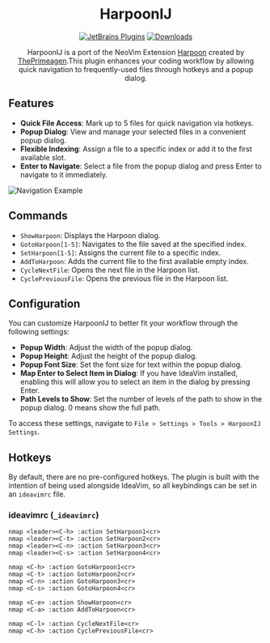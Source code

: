 <div style="text-align: center;">

# HarpoonIJ
[![JetBrains Plugins](https://img.shields.io/jetbrains/plugin/v/20782-harpoonij.svg)](https://plugins.jetbrains.com/plugin/20782-harpoonij)
[![Downloads](https://img.shields.io/jetbrains/plugin/d/20782-harpoonij.svg)](https://plugins.jetbrains.com/plugin/20782-harpoonij)

HarpoonIJ is a port of the NeoVim Extension [Harpoon](https://github.com/ThePrimeagen/harpoon) created by [ThePrimeagen](https://twitter.com/ThePrimeagen).This plugin enhances your coding workflow by allowing quick navigation to frequently-used files through hotkeys and a popup dialog.
</div>

## Features

- **Quick File Access**: Mark up to 5 files for quick navigation via hotkeys.
- **Popup Dialog**: View and manage your selected files in a convenient popup dialog.
- **Flexible Indexing**: Assign a file to a specific index or add it to the first available slot.
- **Enter to Navigate**: Select a file from the popup dialog and press Enter to navigate to it immediately.

![Navigation Example](images/navigation.gif)

## Commands

- `ShowHarpoon`: Displays the Harpoon dialog.
- `GotoHarpoon[1-5]`: Navigates to the file saved at the specified index.
- `SetHarpoon[1-5]`: Assigns the current file to a specific index.
- `AddToHarpoon`: Adds the current file to the first available empty index.
- `CycleNextFile`: Opens the next file in the Harpoon list.
- `CyclePreviousFile`: Opens the previous file in the Harpoon list.

## Configuration

You can customize HarpoonIJ to better fit your workflow through the following settings:

- **Popup Width**: Adjust the width of the popup dialog.
- **Popup Height**: Adjust the height of the popup dialog.
- **Popup Font Size**: Set the font size for text within the popup dialog.
- **Map Enter to Select Item in Dialog**: If you have IdeaVim installed, enabling this will allow you to select an item in the dialog by pressing Enter.
- **Path Levels to Show**: Set the number of levels of the path to show in the popup dialog. 0 means show the full path.

To access these settings, navigate to `File > Settings > Tools > HarpoonIJ Settings`.

## Hotkeys

By default, there are no pre-configured hotkeys. The plugin is built with the intention of being used alongside IdeaVim, so all keybindings can be set in an `ideavimrc` file.

### ideavimrc (`_ideavimrc`)

```vimrc
nmap <leader><C-h> :action SetHarpoon1<cr>
nmap <leader><C-t> :action SetHarpoon2<cr>
nmap <leader><C-n> :action SetHarpoon3<cr>
nmap <leader><C-s> :action SetHarpoon4<cr>

nmap <C-h> :action GotoHarpoon1<cr>
nmap <C-t> :action GotoHarpoon2<cr>
nmap <C-n> :action GotoHarpoon3<cr>
nmap <C-s> :action GotoHarpoon4<cr>

nmap <C-e> :action ShowHarpoon<cr>
nmap <C-a> :action AddToHarpoon<cr>

nmap <C-l> :action CycleNextFile<cr>
nmap <C-h> :action CyclePreviousFile<cr>
```